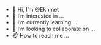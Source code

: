 - 👋 Hi, I’m @Eknmet
- 👀 I’m interested in ...
- 🌱 I’m currently learning ...
- 💞️ I’m looking to collaborate on ...
- 📫 How to reach me ...

<!---
Eknmet/Eknmet is a ✨ special ✨ repository because its `README.md` (this file) appears on your GitHub profile.
You can click the Preview link to take a look at your changes.
--->
